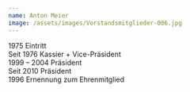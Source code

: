 ```yaml
---
name: Anton Meier
image: /assets/images/Vorstandsmitglieder-006.jpg
---
```

1975 Eintritt  
Seit 1976 Kassier + Vice-Präsident  
1999 – 2004 Präsident  
Seit 2010 Präsident  
1996 Ernennung zum Ehrenmitglied  

